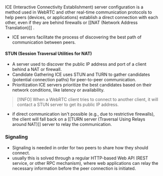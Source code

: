 ICE (Interactive Connectivity Establishment) server configuration is a method used in WebRTC and other real-time communication protocols to help peers (devices, or applications) establish a direct connection with each other, even if they are behind firewalls or [[NAT (Network Address Translation)]] .
- ICE servers facilitate the process of discovering the best path of communication between peers.

#### STUN (Session Traversal Utilities for NAT)
- A server used to discover the public IP address and port of a client behind a NAT or firewall.
- Candidate Gathering ICE uses STUN and TURN to gather candidates (potential connection paths) for peer-to-peer communication.
- Prioritization ICE servers prioritize the best candidates based on their network conditions, like latency or availability.

> [!INFO] When a WebRTC client tries to connect to another client, it will contact a STUN server to get its public IP address.
- if direct communication isn't possible (e.g., due to restrictive firewalls), the client will fall back on a [[TURN server (Traversal Using Relays around NAT)]] server to relay the communication.

### Signaling
- Signaling is needed in order for two peers to share how they should connect.
- usually this is solved through a regular HTTP-based Web API (REST service, or other RPC mechanism), where web applications can relay the necessary information before the peer connection is initiated.